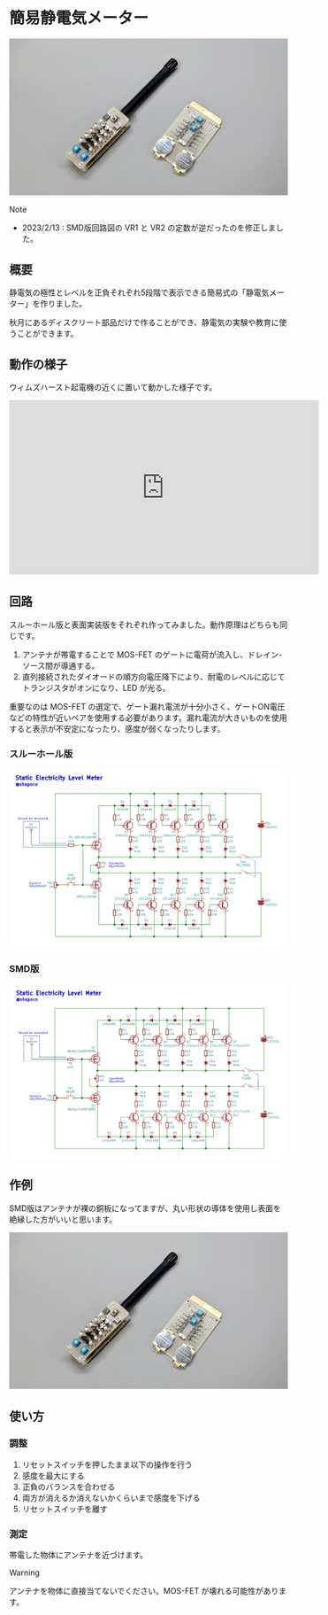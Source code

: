 # 簡易静電気メーター

![カバー画像](./cover.jpg)

> [!NOTE]
> - 2023/2/13 : SMD版回路図の VR1 と VR2 の定数が逆だったのを修正しました。

## 概要

静電気の極性とレベルを正負それぞれ5段階で表示できる簡易式の「静電気メーター」を作りました。

秋月にあるディスクリート部品だけで作ることができ、静電気の実験や教育に使うことができます。

## 動作の様子

ウィムズハースト起電機の近くに置いて動かした様子です。

<iframe width="560" height="315" src="https://www.youtube.com/embed/ZZIkuuMb_II?si=R-Kpk1I24lkyIgr1" title="YouTube video player" frameborder="0" allow="accelerometer; autoplay; clipboard-write; encrypted-media; gyroscope; picture-in-picture; web-share" referrerpolicy="strict-origin-when-cross-origin" allowfullscreen></iframe>

## 回路

スルーホール版と表面実装版をそれぞれ作ってみました。動作原理はどちらも同じです。

1. アンテナが帯電することで MOS-FET のゲートに電荷が流入し、ドレイン-ソース間が導通する。
2. 直列接続されたダイオードの順方向電圧降下により、耐電のレベルに応じてトランジスタがオンになり、LED が光る。

重要なのは MOS-FET の選定で、ゲート漏れ電流が十分小さく、ゲートON電圧などの特性が近いペアを使用する必要があります。漏れ電流が大きいものを使用すると表示が不安定になったり、感度が弱くなったりします。

### スルーホール版

![スルーホール版の回路図](./circuit_for_th.png)

### SMD版

![SMD版の回路図](./circuit_for_smd.png)

## 作例

SMD版はアンテナが裸の銅板になってますが、丸い形状の導体を使用し表面を絶縁した方がいいと思います。

![作例](./cover.jpg)

## 使い方

### 調整

1. リセットスイッチを押したまま以下の操作を行う
2. 感度を最大にする
3. 正負のバランスを合わせる
4. 両方が消えるか消えないかくらいまで感度を下げる
5. リセットスイッチを離す

### 測定

帯電した物体にアンテナを近づけます。

> [!WARNING]
> アンテナを物体に直接当てないでください。MOS-FET が壊れる可能性があります。

